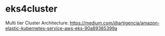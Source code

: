 # eks4cluster
Multi tier Cluster Architecture:
https://medium.com/@artigencia/amazon-elastic-kubernetes-service-aws-eks-90a89385399a
